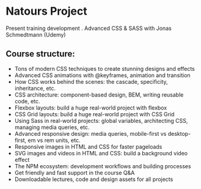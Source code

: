 # Natours Project
Present training development . Advanced CSS &amp; SASS with Jonas Schmedtmann (Udemy)

## Course structure: 

* Tons of modern CSS techniques to create stunning designs and effects
* Advanced CSS animations with @keyframes, animation and transition
* How CSS works behind the scenes: the cascade, specificity, inheritance, etc.
* CSS architecture: component-based design, BEM, writing reusable code, etc.
* Flexbox layouts: build a huge real-world project with flexbox
* CSS Grid layouts: build a huge real-world project with CSS Grid
* Using Sass in real-world projects: global variables, architecting CSS, managing media queries, etc.
* Advanced responsive design: media queries, mobile-first vs desktop-first, em vs rem units, etc.
* Responsive images in HTML and CSS for faster pageloads
* SVG images and videos in HTML and CSS: build a background video effect
* The NPM ecosystem: development workflows and building processes
* Get friendly and fast support in the course Q&A
* Downloadable lectures, code and design assets for all projects
